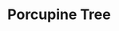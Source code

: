 ---
title: "Porcupine Tree"
summary: "Porcupine Tree are an English rock band formed by musician Steven Wilson in 1987. During an initial career spanning more than twenty years, they earned critical acclaim from critics and fellow musicians, developed a cult following, and became an influence for new artists. The group carved out a career at a certain distance away from mainstream music, being described by publications such as Classic Rock and PopMatters as \"the most important band you’d never heard of\".The band began as a solo project for Wilson, who initially created all of the band's music himself. By late 1993, however, he wanted to work in a band environment, bringing on frequent collaborators Richard Barbieri as keyboardist, Colin Edwin as bassist, and Chris Maitland as drummer to form the first permanent lineup. With Wilson as lead vocalist and guitarist, this remained the lineup until February 2002, when Maitland left the band and Gavin Harrison was recruited to replace him. Porcupine Tree's early sound evoked various styles of psychedelic rock, space rock and experimental rock, later moving towards a more progressive/space rock direction comparable to that of Pink Floyd. Upon signing with Kscope record label in the late 1990s, the band began to approach a more mainstream alternative rock sound. By the early 2000s, the band had signed to a major record label and shifted their sound again, this time in a more progressive metal direction. In 2010, after the tour in support of their 2009 studio album The Incident, the band became publicly inactive as Wilson committed himself to his solo work and other members began working on their own separate projects. However, Wilson, Barbieri and Harrison continued to intermittently work on material in secrecy over the course of the following decade, leading to the release of their album Closure/Continuation on 24 June 2022."
slug: "porcupine-tree"
image: "porcupine-tree.jpg"
apple_music_artist_url: "https://music.apple.com/gb/artist/porcupine-tree/155097"
wikipedia_url: "https://en.wikipedia.org/wiki/Porcupine_Tree"
---